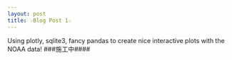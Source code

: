 ```yaml
---
layout: post
title: ☆Blog Post 1☆
---
```

Using plotly, sqlite3, fancy pandas to create nice interactive plots with the NOAA data!
###施工中####
